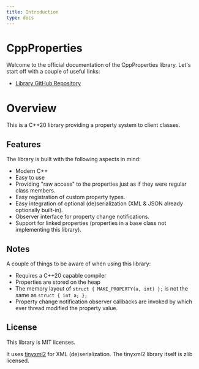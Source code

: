 ```yaml
---
title: Introduction
type: docs
---
```


# CppProperties
Welcome to the official documentation of the CppProperties library.
Let's start off with a couple of useful links:
- [Library GitHub Repository](https://github.com/tectu/cppproperties)

# Overview
This is a C++20 library providing a property system to client classes.

## Features
The library is built with the following aspects in mind:
- Modern C++
- Easy to use
- Providing "raw access" to the properties just as if they were regular class members.
- Easy registration of custom property types.
- Easy integration of optional (de)serialization (XML & JSON already optionally built-in).
- Observer interface for property change notifications.
- Support for linked properties (properties in a base class not implementing this library).

## Notes
A couple of things to be aware of when using this library:
- Requires a C++20 capable compiler
- Properties are stored on the heap
- The memory layout of `struct { MAKE_PROPERTY(a, int) };` is not the same as `struct { int a; };`
- Property change notification observer callbacks are invoked by which ever thread modified the property value.

## License
This library is MIT licenses.

It uses [tinyxml2](https://github.com/leethomason/tinyxml2) for XML (de)serialization. The tinyxml2 library itself is zlib licensed.
